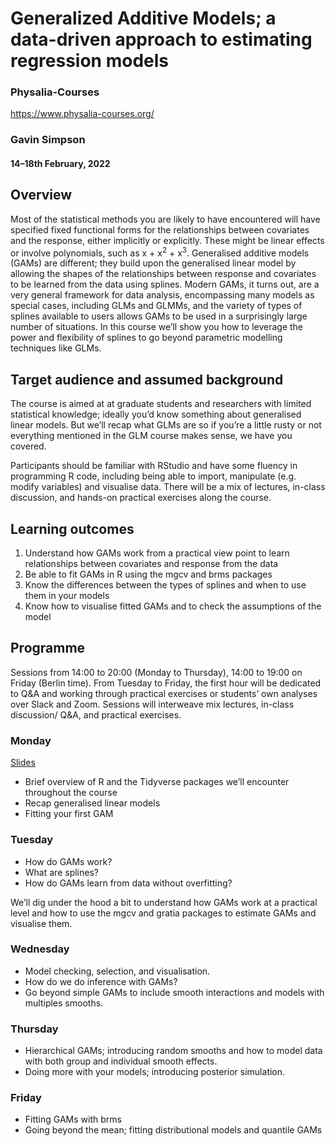 # Generalized Additive Models; a data-driven approach to estimating regression models

### Physalia-Courses 

https://www.physalia-courses.org/

### Gavin Simpson

#### 14&ndash;18th February, 2022

## Overview

Most of the statistical methods you are likely to have encountered will have specified fixed functional forms for the relationships between covariates and the response, either implicitly or explicitly. These might be linear effects or involve polynomials, such as x + x<sup>2</sup> + x<sup>3</sup>. Generalised additive models (GAMs) are different; they build upon the generalised linear model by allowing the shapes of the relationships between response and covariates to be learned from the data using splines. Modern GAMs, it turns out, are a very general framework for data analysis, encompassing many models as special cases, including GLMs and GLMMs, and the variety of types of splines available to users allows GAMs to be used in a surprisingly large number of situations. In this course we’ll show you how to leverage the power and flexibility of splines to go beyond parametric modelling techniques like GLMs.

## Target audience and assumed background

The course is aimed at at graduate students and researchers with limited statistical knowledge; ideally you’d know something about generalised linear models. But we’ll recap what GLMs are so if you’re a little rusty or not everything mentioned in the GLM course makes sense, we have you covered.

Participants should be familiar with RStudio and have some fluency in programming R code, including being able to import, manipulate (e.g. modify variables) and visualise data. There will be a mix of lectures, in-class discussion, and hands-on practical exercises along the course.

## Learning outcomes

 1. Understand how GAMs work from a practical view point to learn relationships between covariates and response from the data
 2. Be able to fit GAMs in R using the mgcv and brms packages
 3. Know the differences between the types of splines and when to use them in your models
 4. Know how to visualise fitted GAMs and to check the assumptions of the model

## Programme

Sessions from 14:00 to 20:00 (Monday to Thursday), 14:00 to 19:00 on Friday (Berlin time). From Tuesday to Friday, the first hour will be dedicated to Q&A and working through practical exercises or students’ own analyses over Slack and Zoom. Sessions will interweave mix lectures, in-class discussion/ Q&A, and practical exercises.

### Monday

[Slides](https://gavinsimpson.github.io/physalia-gam-course/index.html)

* Brief overview of R and the Tidyverse packages we’ll encounter throughout the course
* Recap generalised linear models
* Fitting your first GAM

### Tuesday

* How do GAMs work?
* What are splines?
* How do GAMs learn from data without overfitting?

We’ll dig under the hood a bit to understand how GAMs work at a practical level and how to use the mgcv and gratia packages to estimate GAMs and visualise them.

### Wednesday

* Model checking, selection, and visualisation.
* How do we do inference with GAMs?
* Go beyond simple GAMs to include smooth interactions and models with multiples smooths.

### Thursday

* Hierarchical GAMs; introducing random smooths and how to model data with both group and individual smooth effects.
* Doing more with your models; introducing posterior simulation.

### Friday

* Fitting GAMs with brms
* Going beyond the mean; fitting distributional models and quantile GAMs

